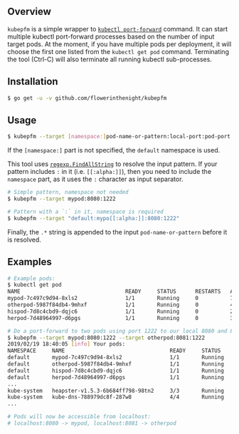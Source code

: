 ## Overview

`kubepfm` is a simple wrapper to [`kubectl port-forward`](https://kubernetes.io/docs/tasks/access-application-cluster/port-forward-access-application-cluster/) command. It can start multiple kubectl port-forward processes based on the number of input target pods. At the moment, if you have multiple pods per deployment, it will choose the first one listed from the `kubectl get pod` command. Terminating the tool (Ctrl-C) will also terminate all running kubectl sub-processes.

## Installation

```bash
$ go get -u -v github.com/flowerinthenight/kubepfm
```

## Usage

```bash
$ kubepfm --target [namespace:]pod-name-or-pattern:local-port:pod-port --target ...
```
If the `[namespace:]` part is not specified, the `default` namespace is used.

This tool uses [`regexp.FindAllString`](https://golang.org/pkg/regexp/#Regexp.FindAllString) to resolve the input pattern. If your pattern includes `:` in it (i.e. `[[:alpha:]]`), then you need to include the `namespace` part, as it uses the `:` character as input separator.

```bash
# Simple pattern, namespace not needed
$ kubepfm --target mypod:8080:1222

# Pattern with a `:` in it, namespace is required
$ kubepfm --target "default:mypo[[:alpha:]]:8080:1222"
```

Finally, the `.*` string is appended to the input `pod-name-or-pattern` before it is resolved.

## Examples

```bash
# Example pods:
$ kubectl get pod
NAME                                 READY     STATUS      RESTARTS   AGE
mypod-7c497c9d94-8xls2               1/1       Running     0          7d
otherpod-5987f84db4-9mhxf            1/1       Running     0          4d
hispod-7d8c4cbd9-dqjc6               1/1       Running     0          21d
herpod-7d48964997-d6pgs              1/1       Running     0          3d

# Do a port-forward to two pods using port 1222 to our local 8080 and 8081 ports:
$ kubepfm --target mypod:8080:1222 --target otherpod:8081:1222
2019/02/19 18:40:05 [info] Your pods:
NAMESPACE     NAME                                 READY     STATUS      RESTARTS   AGE
default       mypod-7c497c9d94-8xls2               1/1       Running     0          7d
default       otherpod-5987f84db4-9mhxf            1/1       Running     0          4d
default       hispod-7d8c4cbd9-dqjc6               1/1       Running     0          21d
default       herpod-7d48964997-d6pgs              1/1       Running     0          3d
...
kube-system   heapster-v1.5.3-6b684ff798-98tn2     3/3       Running     0          27d
kube-system   kube-dns-788979dc8f-287w8            4/4       Running     0          45d
...

# Pods will now be accessible from localhost:
# localhost:8080 -> mypod, localhost:8081 -> otherpod
```
